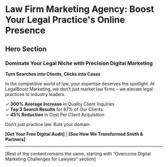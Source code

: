 # Law Firm Marketing Agency: Boost Your Legal Practice's Online Presence

## Hero Section

### Dominate Your Legal Niche with Precision Digital Marketing

**Turn Searches into Clients, Clicks into Cases**

In the competitive world of law, your expertise deserves the spotlight. At LegalBoost Marketing, we don't just market law firms – we elevate legal practices to industry leaders.

✓ **300% Average Increase** in Quality Client Inquiries  
✓ **Top 3 Search Results** for 87% of Our Clients  
✓ **45% Reduction** in Cost Per Client Acquisition

Don't just practice law. Rule your domain.

**[Get Your Free Digital Audit]** | **[See How We Transformed Smith & Partners]**

---

[Rest of the content remains the same, starting with "Overcome Digital Marketing Challenges for Lawyers" section]

